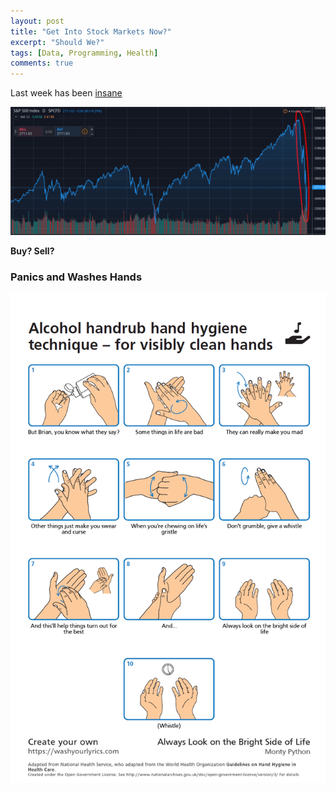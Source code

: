 ```yaml
---
layout: post
title: "Get Into Stock Markets Now?"
excerpt: "Should We?"
tags: [Data, Programming, Health]
comments: true
---
```

Last week has been [insane](https://seekingalpha.com/symbol/SP500)

![Dip](/images/stock_markets.png)

**Buy? Sell?**

### Panics and Washes Hands
![](/images/always_look_on_the_bright.png)

